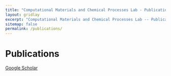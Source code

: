 ```yaml
---
title: "Computational Materials and Chemical Processes Lab - Publications"
layout: gridlay
excerpt: "Computational Materials and Chemical Processes Lab -- Publications."
sitemap: false
permalink: /publications/
---
```



# Publications

[Google Scholar](https://scholar.google.com/citations?hl=en&user=1bRl4o4AAAAJ)

<script src="https://bibbase.org/show?bib=https%3A%2F%2Fapi.zotero.org%2Fusers%2F5964215%2Fcollections%2FA3MABJJV%2Fitems%3Fkey%3Dib0ZNTkntIH3uZAWg8slgQCO%26format%3Dbibtex%26limit%3D100&jsonp=1"></script>
